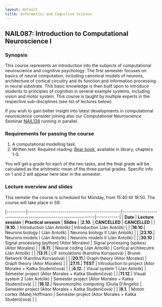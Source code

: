```yaml
---
layout: default
title: Informatics and Cognitive Science 
---
```

## NAIL087: Introduction to Computational Neuroscience I

### Synopsis

This course represents an introduction into the subjects of computational neuroscience and cognitive psychology. The first semester focuses on basics of 
neural computation, including canonical models of neurons, architecture of cortical circuitry and its function and information processing
in neural substrate. This basic knowledge is then built upon to introduce students to principles of cognition in several example systems,
including vision and motor system. This course is taught by multiple experts in the respective sub-disciplines (see list of lectures below)

If you wish to gain better insight into latest developments in computational neuroscience consider joining also our 
Computational Neuroscience Seiminar [NAIL128](./compneuroseminar.html) running in parallel.

### Requirements for passing the course

1. A computational modelling task.
2. Written test: Required reading: [Bear book](https://www.amazon.com/Neuroscience-Exploring-Mark-F-Bear/dp/0781760038), available in library, chapters 1-5.

You will get a grade for each of the two tasks, and the final grade will be calculated as the arhitmetic mean of the three partial grades.
Specific info on 1 and 2 will appear here later in the semester.

### Lecture overview and slides

This semster the course is scheduled for Monday, from 15:40 till 18:50. The course will take place in S9.

|----------|------------------------------------------------|----------------------------------------------------------------|------------|
| **Date** | **Lecture session**                            | **Practical session**                                          | **Slides** |
|**2.10.** | **CANCELLED**                                  | **CANCELLED**                                                  |            |
|**9.10.** | Introduction (Ján Antolík)                     | Introduction (Ján Antolík)                                     |            |
|**16.10**.| Neurons biology I (Ján Antolík)                | Neurons biology II (Ján Antolík)                               |            |
|**23.10.**| Neurons models I (Ján Antolík)                 | Neurons models II (Ján Antolík)                                |            |
|**30.10** | Signal processing (python) (Aitor Morales)     | Signal processing (spikes) (Aitor Morales)                     |            |
|**6.11.** | Neural coding (Ján Antolík)                    | Cortical architecutre (Ján Antolík)                            |            |
|**13.11.**| LIF simulations (Karolína Korvasová)           | Brunel Network (Karolína Korvasová)                            |            |
|**20.11.**| Graph theory (Aitor Morales)                   | Graph theory (Aitor Morales)                                   |            |
|**27.11.**| **TEST**                                       | Introduction to project (Aitor Morales + Katka Studeničová)    |            |
|**4.12.** | Visual system 1 (Ján Antolik)                  | Semester project (Aitor Morales + Katka Studeničová)           |            |
|**11.12.**| Visual system 2 (Ján Antolik)                  | Semester project (Aitor Morales + Katka Studeničová)           |            |
|**18.12.**| Neuromorphic computing (Giulia D'Angelo)       | Semester project (Aitor Morales + Katka Studeničová)           |            |
|**8.1.**  | Mototr cortex (Matej Hoffmann                  | Semester project (Aitor Morales + Katka Studeničová)           |            |

